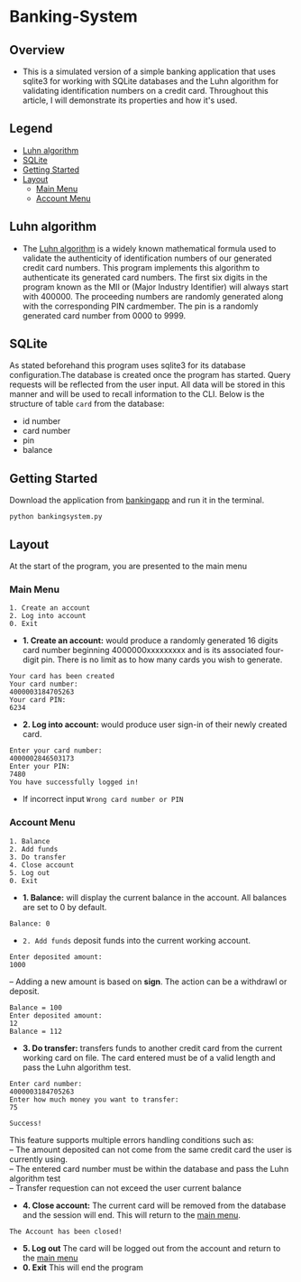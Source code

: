 # Banking-System

## Overview
- This is a simulated version of a simple banking application that uses sqlite3 
for working with SQLite databases and the Luhn algorithm for 
validating identification numbers on a credit card. 
Throughout this article, I will demonstrate its properties and how it's used. 

## Legend
* [Luhn algorithm](#Luhn-algorithm)
* [SQLite](#SQLite)
* [Getting Started](#Getting-Started)
* [Layout](#Layout)
  * [Main Menu](#Main-Menu)
  * [Account Menu](#Account-Menu)
  

## Luhn algorithm
- The [Luhn algorithm](https://en.wikipedia.org/wiki/Luhn_algorithm) is a widely known 
mathematical formula used to validate the authenticity of identification 
numbers of our generated credit card numbers. This program implements this algorithm to 
authenticate its generated card numbers. The first six digits in the program 
known as the MII or (Major Industry Identifier) will always start with 400000. 
The proceeding numbers are randomly generated along with the corresponding PIN 
cardmember. The pin is a randomly generated card number from 0000 to 9999.

## SQLite
As stated beforehand this program uses sqlite3 for its database configuration.The database 
is created once the program has started. Query requests will be reflected from the user input. All 
data will be stored in this manner and will be used to recall information to the CLI.
Below is the structure of table ``card`` from the database:
  - id number
  - card number
  - pin
  - balance

## Getting Started
Download the application from [bankingapp](bankingsystem.py) and run it in the terminal. 
```
python bankingsystem.py
````
## Layout
At the start of the program, you are presented to the main menu
  ### Main Menu
```
1. Create an account
2. Log into account
0. Exit
```
  - **1. Create an account:** would produce a randomly generated 16 digits card number beginning 4000000xxxxxxxxx and is its associated four-digit pin. There is no limit as to how many cards you wish to generate. 
  ```
  Your card has been created
  Your card number:
  4000003184705263
  Your card PIN:
  6234
  ```
 - **2. Log into account:**  would produce user sign-in of their newly created card. 
 ```
 Enter your card number:
 4000002846503173
 Enter your PIN:
 7480
 You have successfully logged in!
 ```
 - If incorrect input ``Wrong card number or PIN``
 ### Account Menu
 ```
1. Balance
2. Add funds
3. Do transfer
4. Close account
5. Log out
0. Exit
```
- **1. Balance:** will display the current balance in the account. All balances are set to 0 by default.
```
Balance: 0
```
- ``2. Add funds`` deposit funds into the current working account.
```
Enter deposited amount:
1000
```
– Adding a new amount is based on **sign**. The action can be a withdrawl or deposit. 
```
Balance = 100
Enter deposited amount:
12
Balance = 112
```

- **3. Do transfer:** transfers funds to another credit card from the current working card on file. The card entered must be of a valid length and pass the Luhn algorithm test.
 ```
 Enter card number:
 4000003184705263
 Enter how much money you want to transfer:
 75

Success!
 ```
 This feature supports multiple errors handling conditions such as:<br />
– The amount deposited can not come from the same credit card the user is currently using.<br />
– The entered card number must be within the database and pass the Luhn algorithm test <br />
– Transfer requestion can not exceed the user current balance

- **4. Close account:** The current card will be removed from the database and the session will end. This will return to the [main menu](#Main-Menu). 
```
The Account has been closed!
```
- **5. Log out** The card will be logged out from the account and return to the [main menu](#Main-Menu)
- **0. Exit** This will end the program
